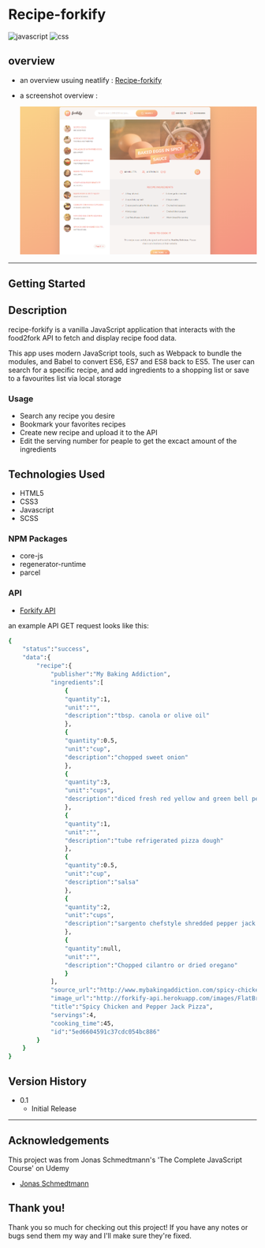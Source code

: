 # Recipe-forkify

![javascript](https://img.shields.io/badge/JavaScript-323330?style=for-the-badge&logo=javascript&logoColor=F7DF1E)
![css](https://img.shields.io/badge/CSS3-1572B6?style=for-the-badge&logo=css3&logoColor=white)

## overview

- an overview usuing neatlify :
  [Recipe-forkify](https://recipe-forkify-mo.netlify.app/)

- a screenshot overview :

  ![picture of the app](https://github.com/Muhammad-Emadd/recipe-forkify/blob/main/recipe-forkify-example.png)

---

## Getting Started

## Description

recipe-forkify is a vanilla JavaScript application that interacts with the food2fork API to fetch and display recipe food data.

This app uses modern JavaScript tools, such as Webpack to bundle the modules, and Babel to convert ES6, ES7 and ES8 back to ES5. The user can search for a specific recipe, and add ingredients to a shopping list or save to a favourites list via local storage

### Usage

- Search any recipe you desire
- Bookmark your favorites recipes
- Create new recipe and upload it to the API
- Edit the serving number for peaple to get the excact amount of the ingredients

## Technologies Used

- HTML5
- CSS3
- Javascript
- SCSS

### NPM Packages

- core-js
- regenerator-runtime
- parcel

### API

- <a href="https://forkify-api.herokuapp.com">Forkify API</a>

an example API GET request looks like this:

```sh
{
    "status":"success",
    "data":{
        "recipe":{
            "publisher":"My Baking Addiction",
            "ingredients":[
                {
                "quantity":1,
                "unit":"",
                "description":"tbsp. canola or olive oil"
                },
                {
                "quantity":0.5,
                "unit":"cup",
                "description":"chopped sweet onion"
                },
                {
                "quantity":3,
                "unit":"cups",
                "description":"diced fresh red yellow and green bell peppers"
                },
                {
                "quantity":1,
                "unit":"",
                "description":"tube refrigerated pizza dough"
                },
                {
                "quantity":0.5,
                "unit":"cup",
                "description":"salsa"
                },
                {
                "quantity":2,
                "unit":"cups",
                "description":"sargento chefstyle shredded pepper jack cheese"
                },
                {
                "quantity":null,
                "unit":"",
                "description":"Chopped cilantro or dried oregano"
                }
            ],
            "source_url":"http://www.mybakingaddiction.com/spicy-chicken-and-pepper-jack-pizza-recipe/",
            "image_url":"http://forkify-api.herokuapp.com/images/FlatBread21of1a180.jpg",
            "title":"Spicy Chicken and Pepper Jack Pizza",
            "servings":4,
            "cooking_time":45,
            "id":"5ed6604591c37cdc054bc886"
        }
    }
}
```

## Version History

- 0.1
  - Initial Release

---

## Acknowledgements

This project was from Jonas Schmedtmann's 'The Complete JavaScript Course' on Udemy

- <a href="https://twitter.com/jonasschmedtman">Jonas Schmedtmann</a>


## Thank you!

Thank you so much for checking out this project! If you have any notes or bugs send them my way and I'll make sure they're fixed.

